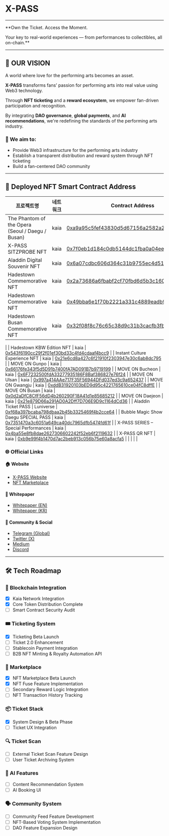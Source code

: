 # X-PASS

---

**Own the Ticket. Access the Moment.

Your key to real-world experiences — from performances to collectibles, all on-chain.**

---

## 

## 🔭 OUR VISION

A world where love for the performing arts becomes an asset.

**X-PASS** transforms fans’ passion for performing arts into real value using Web3 technology.

Through **NFT ticketing** and a **reward ecosystem**, we empower fan-driven participation and recognition.

By integrating **DAO governance**, **global payments**, and **AI recommendations**, we're redefining the standards of the performing arts industry.

### 🎯 We aim to:

- Provide Web3 infrastructure for the performing arts industry
- Establish a transparent distribution and reward system through NFT ticketing
- Build a fan-centered DAO community

---

## 🧾 Deployed NFT Smart Contract Address

| 프로젝트명 | 네트워크 | Contract Address |
| --- | --- | --- |
| The Phantom of the Opera (Seoul / Daegu / Busan) | kaia | [0xa9a95c5fef43830d5d67156a2582a2e793acb465](https://github.com/XPASS-official/XPASS-official/blob/main/Wallet_Address.md) |
| X-PASS SITZPROBE NFT | kaia | [0x7f0eb1d184c0db5144dc1fba0a04eece9bb5098e](https://kaiascan.io/address/0x7f0eb1d184c0db5144dc1fba0a04eece9bb5098e?tabId=txList&page=1) |
| Aladdin Digital Souvenir NFT | kaia | [0x6a07cdbc606d364c31b9755ec4d510a10d01d11c](https://kaiascan.io/address/0x6a07cdbc606d364c31b9755ec4d510a10d01d11c?tabId=txList&page=1) |
| Hadestown Commemorative NFT | kaia | [0x2a73686a6fbabf2cf70fbd6d5b3c1603d3542a28](https://kaiascan.io/address/0x2a73686a6fbabf2cf70fbd6d5b3c1603d3542a28?tabId=txList&page=1)  |
| Hadestown Commemorative NFT | kaia | [0x49bba6e1f70b2221a331c4889eadb99eef98ac44](https://kaiascan.io/address/0x49bba6e1f70b2221a331c4889eadb99eef98ac44?tabId=txList&page=1) |
| Hadestown Busan Commemorative NFT | kaia | [0x32f08f8c76c65c38d9c31b3cacfb3fb474ef20db](https://kaiascan.io/address/0x32f08f8c76c65c38d9c31b3cacfb3fb474ef20db?tabId=txList&page=1)
 |
| Hadestown KBW Edition NFT | kaia | [0x543f6190cc29f2f01ef30bd33c4fd4cdaaf4bcc9](https://kaiascan.io/address/0x543f6190cc29f2f01ef30bd33c4fd4cdaaf4bcc9?tabId=txList&page=1)
 |
| Instant Culture Experience NFT | kaia | [0x21e6cd8a427c6f21910f2303947e30c6ab8dc795](https://kaiascan.io/address/0x21e6cd8a427c6f21910f2303947e30c6ab8dc795?tabId=txList&page=1)
 |
| MOVE ON Gunpo | kaia | [0x66176fe343f5d5D91b7400fA7AD091B7b9719199](https://kaiascan.io/address/0x66176fe343f5d5D91b7400fA7AD091B7b9719199?tabId=txList&page=1)
 |
| MOVE ON Bucheon | kaia | [0x6F7232500fdA33277935186F8Baf386827e76f24](https://kaiascan.io/address/0x6F7232500fdA33277935186F8Baf386827e76f24?tabId=txList&page=1)
 |
| MOVE ON Ulsan | kaia | [0x997a414AAe717F35F56944DFd037ed3c9a652437](https://kaiascan.io/address/0x997a414AAe717F35F56944DFd037ed3c9a652437?tabId=txList&page=1)
 |
| MOVE ON Gwangju | kaia | [0xddB31920103bED9d95c4221765610ce04fC8dffE](https://kaiascan.io/address/0xddB31920103bED9d95c4221765610ce04fC8dffE?tabId=txList&page=1)
 |
| MOVE ON Busan | kaia | [0x0d2aDfC8CfF56dD4b260290F18A41d1e85685212](https://kaiascan.io/address/0x0d2aDfC8CfF56dD4b260290F18A41d1e85685212?tabId=txList&page=1)
 |
| MOVE ON Daejeon | kaia | [0x21e879D66a291AD0A2Dff7D706E9D9c1164dCd36](https://kaiascan.io/address/0x21e879D66a291AD0A2Dff7D706E9D9c1164dCd36?tabId=txList&page=1)
 |
| Aladdin Ticket PASS | Luniverse | [0xf68a397bcaba798dbaa2b45b3325469f4b2cce64](https://kaiascan.io/address/0xf68a397bcaba798dbaa2b45b3325469f4b2cce64?tabId=txList&page=1)
 |
| Bubble Magic Show Daegu SPECIAL PASS | kaia | [0x7351470a3c6051a649ca40dc7965dfb5474fd61f](https://kaiascan.io/address/0x7351470a3c6051a649ca40dc7965dfb5474fd61f?tabId=txList&page=1)
 |
| X-PASS SERIES – Special Performances | kaia | [0x4ba55e8fb8dae2627306602242f52eb6f2119632](https://kaiascan.io/address/0x4ba55e8fb8dae2627306602242f52eb6f2119632?tabId=txList&page=1)
 |
| X-PASS QR NFT | kaia | [0xb9e99f4b1470d7ac2beb913c056b75e60a8acfa5](https://kaiascan.io/address/0xb9e99f4b1470d7ac2beb913c056b75e60a8acfa5?tabId=txList&page=1)
 |
|  |  |  |

### 🌐 Official Links

#### 🏠 Website
- [X-PASS Website](https://x-pass.io/)
- [NFT Marketplace](https://marketplace.x-pass.io/)

#### 📄 Whitepaper
- [Whitepaper (EN)](https://x-pass.gitbook.io/_whitepaper)
- [Whitepaper (KR)](https://x-pass.gitbook.io/_whitepaper/v/x-pass-whitepaper-kr)

#### 📢 Community & Social
- [Telegram (Global)](https://t.me/XPASSAnnGlobal)
- [Twitter (X)](https://x.com/XPASS_OFFICIAL)
- [Medium](https://medium.com/@XPASS_Official)
- [Discord](https://discord.gg/x-pass)

---

## 🛠️ Tech Roadmap

### 🧱 Blockchain Integration

- [x]  Kaia Network Integration
- [x]  Core Token Distribution Complete
- [ ]  Smart Contract Security Audit

### 🎟 Ticketing System

- [x]  Ticketing Beta Launch
- [ ]  Ticket 2.0 Enhancement
- [ ]  Stablecoin Payment Integration
- [ ]  B2B NFT Minting & Royalty Automation API

### 🛒 Marketplace

- [x]  NFT Marketplace Beta Launch
- [x]  NFT Fuse Feature Implementation
- [ ]  Secondary Reward Logic Integration
- [ ]  NFT Transaction History Tracking

### 📦 Ticket Stack

- [x]  System Design & Beta Phase
- [ ]  Ticket UX Integration

### 🔍 Ticket Scan

- [ ]  External Ticket Scan Feature Design
- [ ]  User Ticket Archiving System

### 🤖 AI Features

- [ ]  Content Recommendation System
- [ ]  AI Booking UI

### 🗣 Community System

- [ ]  Community Feed Feature Development
- [ ]  NFT-Based Voting System Implementation
- [ ]  DAO Feature Expansion Design
